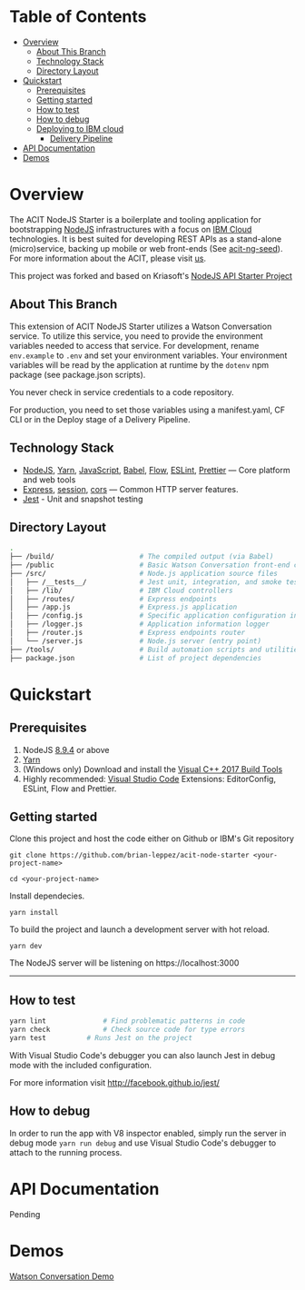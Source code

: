 # Table of Contents

- [Overview](#overview)
  - [About This Branch](#about-this-branch)
  - [Technology Stack](#technology-stack)
  - [Directory Layout](#directory-layout)
- [Quickstart](#quickstart)
  - [Prerequisites](#prerequisites)
  - [Getting started](#getting-started)
  - [How to test](#how-to-test)
  - [How to debug](#how-to-debug)
  - [Deploying to IBM cloud](#deploying-to-ibm-cloud)
    - [Delivery Pipeline](#delivery-pipeline)
- [API Documentation](#api-documentation)
- [Demos](#demos)

# Overview

The ACIT NodeJS Starter is a boilerplate and tooling application for bootstrapping [NodeJS](https://nodejs.org/en/) infrastructures with a focus on [IBM Cloud](https://www.ibm.com/cloud/) technologies. It is best suited for developing REST APIs as a stand-alone (micro)service, backing up mobile or web front-ends (See [acit-ng-seed](https://git.ng.bluemix.net/ruben.gomez/acit-ng-seed)). For more information about the ACIT, please visit [us](https://in.accenture.com/ibm/).

This project was forked and based on Kriasoft's [NodeJS API Starter Project](https://github.com/kriasoft/nodejs-api-starter)

## About This Branch

This extension of ACIT NodeJS Starter utilizes a Watson Conversation service. To utilize this service, you need to provide the environment variables needed to access that service. For development, rename `env.example` to `.env` and set your environment variables. Your environment variables will be read by the application at runtime by the `dotenv` npm package (see package.json scripts).

You never check in service credentials to a code repository.

For production, you need to set those variables using a manifest.yaml, CF CLI or in the Deploy stage of a Delivery Pipeline.

## Technology Stack

* [NodeJS](https://nodejs.org/en/), [Yarn](https://yarnpkg.com/en/), [JavaScript](https://developer.mozilla.org/docs/Web/JavaScript),
[Babel](http://babeljs.io/), 
[Flow](https://flow.org/), 
[ESLint](https://eslint.org/), 
[Prettier](https://prettier.io/) — Core platform and web tools
* [Express](https://expressjs.com/), 
[session](https://github.com/expressjs/session), [cors](https://github.com/expressjs/cors) — Common HTTP server features.
* [Jest](http://facebook.github.io/jest/) - Unit and snapshot testing

## Directory Layout

```bash
.
├── /build/                     # The compiled output (via Babel)
├── /public                     # Basic Watson Conversation front-end client
├── /src/                       # Node.js application source files
│   ├── /__tests__/             # Jest unit, integration, and smoke tests.
│   ├── /lib/                   # IBM Cloud controllers
│   ├── /routes/                # Express endpoints
│   ├── /app.js                 # Express.js application
│   ├── /config.js              # Specific application configuration information
│   ├── /logger.js              # Application information logger 
│   ├── /router.js              # Express endpoints router
│   └── /server.js              # Node.js server (entry point)
├── /tools/                     # Build automation scripts and utilities
├── package.json                # List of project dependencies
```

# Quickstart

## Prerequisites

1) NodeJS [8.9.4](https://nodejs.org/en/download/) or above
2) [Yarn](https://yarnpkg.com/en/docs/install)
3) (Windows only) Download and install the [Visual C++ 2017 Build Tools](http://landinghub.visualstudio.com/visual-cpp-build-tools)
4) Highly recommended: [Visual Studio Code](https://code.visualstudio.com/) Extensions: EditorConfig, ESLint, Flow and Prettier.

## Getting started
Clone this project and host the code either on Github or IBM's Git repository

`git clone https://github.com/brian-leppez/acit-node-starter <your-project-name>`

`cd <your-project-name>`

Install dependecies.

`yarn install` 

To build the project and launch a development server with hot reload.

`yarn dev`

The NodeJS server will be listening on https://localhost:3000

---

## How to test

```bash
yarn lint              # Find problematic patterns in code
yarn check             # Check source code for type errors
yarn test          # Runs Jest on the project
```

With Visual Studio Code's debugger you can also launch Jest in debug mode with the included configuration.

For more information visit http://facebook.github.io/jest/

## How to debug

In order to run the app with V8 inspector enabled, simply run the server in debug mode `yarn run debug` and use Visual Studio Code's debugger to attach to the running process.

# API Documentation

 Pending

# Demos

[Watson Conversation Demo](https://acit-node-starter.mybluemix.net/)


